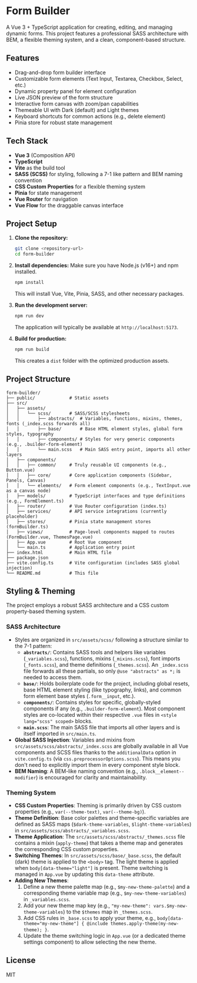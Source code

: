 # Form Builder

A Vue 3 + TypeScript application for creating, editing, and managing dynamic forms. This project features a professional SASS architecture with BEM, a flexible theming system, and a clean, component-based structure.

## Features

- Drag-and-drop form builder interface
- Customizable form elements (Text Input, Textarea, Checkbox, Select, etc.)
- Dynamic property panel for element configuration
- Live JSON preview of the form structure
- Interactive form canvas with zoom/pan capabilities
- Themeable UI with Dark (default) and Light themes
- Keyboard shortcuts for common actions (e.g., delete element)
- Pinia store for robust state management

## Tech Stack

- **Vue 3** (Composition API)
- **TypeScript**
- **Vite** as the build tool
- **SASS (SCSS)** for styling, following a 7-1 like pattern and BEM naming convention
- **CSS Custom Properties** for a flexible theming system
- **Pinia** for state management
- **Vue Router** for navigation
- **Vue Flow** for the draggable canvas interface

## Project Setup

1.  **Clone the repository:**

    ```sh
    git clone <repository-url>
    cd form-builder
    ```

2.  **Install dependencies:**
    Make sure you have Node.js (v16+) and npm installed.

    ```sh
    npm install
    ```

    This will install Vue, Vite, Pinia, SASS, and other necessary packages.

3.  **Run the development server:**

    ```sh
    npm run dev
    ```

    The application will typically be available at `http://localhost:5173`.

4.  **Build for production:**
    ```sh
    npm run build
    ```
    This creates a `dist` folder with the optimized production assets.

<!-- Placeholder for test command if tests are added -->
<!--
5.  **Run tests:**
    ```sh
    npm run test
    ```
-->

## Project Structure

```
form-builder/
├── public/             # Static assets
├── src/
│   ├── assets/
│   │   └── scss/       # SASS/SCSS stylesheets
│   │       ├── abstracts/  # Variables, functions, mixins, themes, fonts (_index.scss forwards all)
│   │       ├── base/       # Base HTML element styles, global form styles, typography
│   │       ├── components/ # Styles for very generic components (e.g., .builder-form-element)
│   │       └── main.scss   # Main SASS entry point, imports all other layers
│   ├── components/
│   │   ├── common/     # Truly reusable UI components (e.g., Button.vue)
│   │   ├── core/       # Core application components (Sidebar, Panels, Canvas)
│   │   └── elements/   # Form element components (e.g., TextInput.vue as a canvas node)
│   ├── models/         # TypeScript interfaces and type definitions (e.g., FormElement.ts)
│   ├── router/         # Vue Router configuration (index.ts)
│   ├── services/       # API service integrations (currently placeholder)
│   ├── stores/         # Pinia state management stores (formBuilder.ts)
│   ├── views/          # Page-level components mapped to routes (FormBuilder.vue, ThemesPage.vue)
│   ├── App.vue         # Root Vue component
│   └── main.ts         # Application entry point
├── index.html          # Main HTML file
├── package.json
├── vite.config.ts      # Vite configuration (includes SASS global injection)
└── README.md           # This file
```

## Styling & Theming

The project employs a robust SASS architecture and a CSS custom property-based theming system.

### SASS Architecture

- Styles are organized in `src/assets/scss/` following a structure similar to the 7-1 pattern:
  - **`abstracts/`**: Contains SASS tools and helpers like variables (`_variables.scss`), functions, mixins (`_mixins.scss`), font imports (`_fonts.scss`), and theme definitions (`_themes.scss`). An `_index.scss` file forwards all these partials, so only `@use "abstracts" as *;` is needed to access them.
  - **`base/`**: Holds boilerplate code for the project, including global resets, base HTML element styling (like typography, links), and common form element base styles (`.form__input`, etc.).
  - **`components/`**: Contains styles for specific, globally-styled components if any (e.g., `.builder-form-element`). Most component styles are co-located within their respective `.vue` files in `<style lang="scss" scoped>` blocks.
  - **`main.scss`**: The main SASS file that imports all other layers and is itself imported in `src/main.ts`.
- **Global SASS Injection**: Variables and mixins from `src/assets/scss/abstracts/_index.scss` are globally available in all Vue components and SCSS files thanks to the `additionalData` option in `vite.config.ts` (via `css.preprocessorOptions.scss`). This means you don't need to explicitly import them in every component style block.
- **BEM Naming**: A BEM-like naming convention (e.g., `.block__element--modifier`) is encouraged for clarity and maintainability.

### Theming System

- **CSS Custom Properties**: Theming is primarily driven by CSS custom properties (e.g., `var(--theme-text)`, `var(--theme-bg)`).
- **Theme Definition**: Base color palettes and theme-specific variables are defined as SASS maps (`$dark-theme-variables`, `$light-theme-variables`) in `src/assets/scss/abstracts/_variables.scss`.
- **Theme Application**: The `src/assets/scss/abstracts/_themes.scss` file contains a mixin (`apply-theme`) that takes a theme map and generates the corresponding CSS custom properties.
- **Switching Themes**: In `src/assets/scss/base/_base.scss`, the default (dark) theme is applied to the `<body>` tag. The light theme is applied when `body[data-theme="light"]` is present. Theme switching is managed in `App.vue` by updating this `data-theme` attribute.
- **Adding New Themes**:
  1. Define a new theme palette map (e.g., `$my-new-theme-palette`) and a corresponding theme variable map (e.g., `$my-new-theme-variables`) in `_variables.scss`.
  2. Add your new theme map key (e.g., `"my-new-theme": vars.$my-new-theme-variables`) to the `$themes` map in `_themes.scss`.
  3. Add CSS rules in `_base.scss` to apply your theme, e.g., `body[data-theme="my-new-theme"] { @include themes.apply-theme(my-new-theme); }`.
  4. Update the theme switching logic in `App.vue` (or a dedicated theme settings component) to allow selecting the new theme.

## License

MIT
